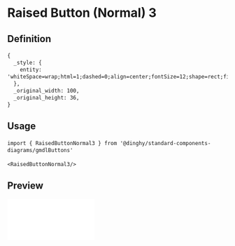 # Raised Button (Normal) 3

## Definition

```
{
  _style: { 
    entity: 'whiteSpace=wrap;html=1;dashed=0;align=center;fontSize=12;shape=rect;fillColor=none;strokeColor=none;fontStyle=1;shadow=0;',
  },
  _original_width: 100,
  _original_height: 36,
}
```

## Usage

```
import { RaisedButtonNormal3 } from '@dinghy/standard-components-diagrams/gmdlButtons'

<RaisedButtonNormal3/>
```

## Preview

<img src="./raised-button-normal-3.png" width="200"/>
